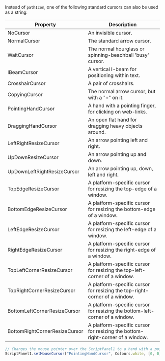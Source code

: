 Instead of `pathIcon`, one of the following standard cursors can also be used as a string:

| Property | Description |
| -------- | ----------- |
| NoCursor | An invisible cursor. |
| NormalCursor | The standard arrow cursor. |
| WaitCursor | The normal hourglass or spinning-beachball 'busy' cursor. |
| IBeamCursor | A vertical I-beam for positioning within text. |
| CrosshairCursor | A pair of crosshairs. |
| CopyingCursor | The normal arrow cursor, but with a "+" on it. |
| PointingHandCursor | A hand with a pointing finger, for clicking on web-links. |
| DraggingHandCursor | An open flat hand for dragging heavy objects around. |
| LeftRightResizeCursor | An arrow pointing left and right. |
| UpDownResizeCursor | An arrow pointing up and down. |
| UpDownLeftRightResizeCursor | An arrow pointing up, down, left and right. |
| TopEdgeResizeCursor | A platform-specific cursor for resizing the top-edge of a window. |
| BottomEdgeResizeCursor | A platform-specific cursor for resizing the bottom-edge of a window. |
| LeftEdgeResizeCursor | A platform-specific cursor for resizing the left-edge of a window. |
| RightEdgeResizeCursor | A platform-specific cursor for resizing the right-edge of a window. |
| TopLeftCornerResizeCursor | A platform-specific cursor for resizing the top-left-corner of a window. |
| TopRightCornerResizeCursor | A platform-specific cursor for resizing the top-right-corner of a window. |
| BottomLeftCornerResizeCursor | A platform-specific cursor for resizing the bottom-left-corner of a window. |
| BottomRightCornerResizeCursor | A platform-specific cursor for resizing the bottom-right-corner of a window. |

```javascript
// Changes the mouse pointer over the ScriptPanel1 to a hand with a pointing finger
ScriptPanel1.setMouseCursor("PointingHandCursor", Colours.white, [0, 0]);
```
